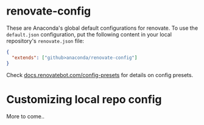 # renovate-config

These are Anaconda's global default configurations for renovate. To use the `default.json` configuration, put the following content in your local repository's `renovate.json` file:

```json
{
  "extends": ["github>anaconda/renovate-config"]
}
```

Check [docs.renovatebot.com/config-presets](https://docs.renovatebot.com/config-presets/) for details on config presets.

# Customizing local repo config

More to come..
